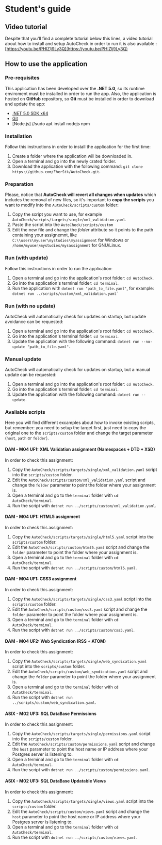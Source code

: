 # Student's guide
## Video tutorial
Despite that you'll find a complete tutorial below this lines, a video tutorial about how to install and setup AutoCheck in order to run it is also available : [https://youtu.be/PHIZlj9Ly3Q](https://youtu.be/PHIZlj9Ly3Q)

## How to use the application
### Pre-requisites
This application has been developed over the **.NET 5.0**, so its runtime enviroment must be installed in order to run the app. Also, the application is hosted on **GitHub** repository, so **Git** must be installed in order to download and update the app:
* [.NET 5.0 SDK x64](https://dotnet.microsoft.com/download)
* [Git](https://git-scm.com/downloads)
* [Node.js] //sudo apt install nodejs npm

### Installation
Follow this instructions in order to install the application for the first time:
1. Create a folder where the application will be downloaded in.
2. Open a terminal and go into the newly crated folder.
3. Download the application with the following command: `git clone https://github.com/FherStk/AutoCheck.git`.

### Preparation
Please, notice that **AutoCheck will revert all changes when updates** which includes the removal of new files, so it's important to **copy the scripts** you want to modify into the `AutoCheck/scripts/custom` folder:
1. Copy the script you want to use, for example `AutoCheck/scripts/targets/single/xml_validation.yaml`.
2. Paste the script into the `AutoCheck/scripts/custom`
3. Edit the new file and change the *folder* attribute so it points to the path containing your assignemnt, like `C:\\users\myuser\mystudies\myassignment` for Windows or `/home/myuser/mystudies/mysassignment` for GNU/Linux.

### Run (with update)
Follow this instructions in order to run the application:
1. Open a terminal and go into the application's root folder: `cd AutoCheck`.
2. Go into the application's terminal folder: `cd terminal`.
3. Run the application with `dotnet run "path_to_file.yaml"`, for example: `dotnet run ../scripts/custom/xml_validation.yaml`'  

### Run (with no update)
AutoCheck will automatically check for updates on startup, but update avoidance can be requested:
1. Open a terminal and go into the application's root folder: `cd AutoCheck`.
2. Go into the application's terminal folder: `cd terminal`.
3. Update the application with the following command: `dotnet run --no-update "path_to_file.yaml"`. 

### Manual update
AutoCheck will automatically check for updates on startup, but a manual update can be requested:
1. Open a terminal and go into the application's root folder: `cd AutoCheck`.
2. Go into the application's terminal folder: `cd terminal`.
3. Update the application with the following command: `dotnet run --update`. 

### Avaliable scripts
Here you will find different excamples about how to invoke existing scripts, but remember: you need to setup the target first, just need to copy the original one to the `scripts/custom` folder and change the target parameter (`host`, `path` or `folder`).

#### DAM - M04 UF1: XML Validation assignment (Namespaces + DTD + XSD)
In order to check this assignment:
1. Copy the `AutoCheck/scripts/targets/single/xml_validation.yaml` script into the `scripts/custom` folder.
2. Edit the `AutoCheck/scripts/custom/xml_validation.yaml` script and change the `folder` parameter to point the folder where your assignment is. 
3. Open a terminal and go to the `terminal` folder with `cd AutoCheck/terminal`.
4. Run the script with `dotnet run ../scripts/custom/xml_validation.yaml`.

#### DAM - M04 UF1: HTML5 assignment
In order to check this assignment:
1. Copy the `AutoCheck/scripts/targets/single/html5.yaml` script into the `scripts/custom` folder.
2. Edit the `AutoCheck/scripts/custom/html5.yaml` script and change the `folder` parameter to point the folder where your assignment is. 
3. Open a terminal and go to the `terminal` folder with `cd AutoCheck/terminal`.
4. Run the script with `dotnet run ../scripts/custom/html5.yaml`.

#### DAM - M04 UF1: CSS3 assignment
In order to check this assignment:
1. Copy the `AutoCheck/scripts/targets/single/css3.yaml` script into the `scripts/custom` folder.
2. Edit the `AutoCheck/scripts/custom/css3.yaml` script and change the `folder` parameter to point the folder where your assignment is. 
3. Open a terminal and go to the `terminal` folder with `cd AutoCheck/terminal`.
4. Run the script with `dotnet run ../scripts/custom/css3.yaml`.

#### DAM - M04 UF2: Web Syndication (RSS + ATOM)
In order to check this assignment:
1. Copy the `AutoCheck/scripts/targets/single/web_syndication.yaml` script into the `scripts/custom` folder.
2. Edit the `AutoCheck/scripts/custom/web_syndication.yaml` script and change the `folder` parameter to point the folder where your assignment is. 
3. Open a terminal and go to the `terminal` folder with `cd AutoCheck/terminal`.
4. Run the script with `dotnet run ../scripts/custom/web_syndication.yaml`.

#### ASIX - M02 UF3: SQL DataBase Permissions
In order to check this assignment:
1. Copy the `AutoCheck/scripts/targets/single/permissions.yaml` script into the `scripts/custom` folder.
2. Edit the `AutoCheck/scripts/custom/permissions.yaml` script and change the `host` parameter to point the host name or IP address where your Postgres server is listening to. 
3. Open a terminal and go to the `terminal` folder with `cd AutoCheck/terminal`.
4. Run the script with `dotnet run ../scripts/custom/permissions.yaml`.

#### ASIX - M02 UF3: SQL DataBase Updatable Views
In order to check this assignment:
1. Copy the `AutoCheck/scripts/targets/single/views.yaml` script into the `scripts/custom` folder.
2. Edit the `AutoCheck/scripts/custom/views.yaml` script and change the `host` parameter to point the host name or IP address where your Postgres server is listening to. 
3. Open a terminal and go to the `terminal` folder with `cd AutoCheck/terminal`.
4. Run the script with `dotnet run ../scripts/custom/views.yaml`.